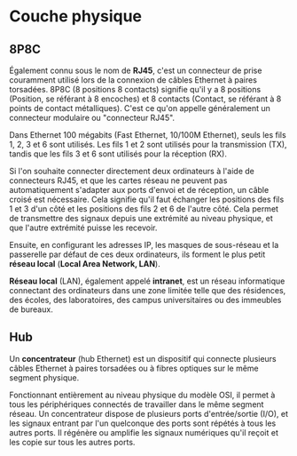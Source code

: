 # Couche physique

## 8P8C

Également connu sous le nom de **RJ45**, c'est un connecteur de prise couramment utilisé lors de la connexion de câbles Ethernet à paires torsadées. 8P8C (8 positions 8 contacts) signifie qu'il y a 8 positions (Position, se référant à 8 encoches) et 8 contacts (Contact, se référant à 8 points de contact métalliques). C'est ce qu'on appelle généralement un connecteur modulaire ou "connecteur RJ45".

Dans Ethernet 100 mégabits (Fast Ethernet, 10/100M Ethernet), seuls les fils 1, 2, 3 et 6 sont utilisés. Les fils 1 et 2 sont utilisés pour la transmission (TX), tandis que les fils 3 et 6 sont utilisés pour la réception (RX).

Si l'on souhaite connecter directement deux ordinateurs à l'aide de connecteurs RJ45, et que les cartes réseau ne peuvent pas automatiquement s'adapter aux ports d'envoi et de réception, un câble croisé est nécessaire. Cela signifie qu'il faut échanger les positions des fils 1 et 3 d'un côté et les positions des fils 2 et 6 de l'autre côté. Cela permet de transmettre des signaux depuis une extrémité au niveau physique, et que l'autre extrémité puisse les recevoir.

Ensuite, en configurant les adresses IP, les masques de sous-réseau et la passerelle par défaut de ces deux ordinateurs, ils forment le plus petit **réseau local** (**Local Area Network, LAN**).

**Réseau local** (LAN), également appelé **intranet**, est un réseau informatique connectant des ordinateurs dans une zone limitée telle que des résidences, des écoles, des laboratoires, des campus universitaires ou des immeubles de bureaux.

## Hub

Un **concentrateur** (hub Ethernet) est un dispositif qui connecte plusieurs câbles Ethernet à paires torsadées ou à fibres optiques sur le même segment physique.

Fonctionnant entièrement au niveau physique du modèle OSI, il permet à tous les périphériques connectés de travailler dans le même segment réseau. Un concentrateur dispose de plusieurs ports d'entrée/sortie (I/O), et les signaux entrant par l'un quelconque des ports sont répétés à tous les autres ports. Il régénère ou amplifie les signaux numériques qu'il reçoit et les copie sur tous les autres ports.